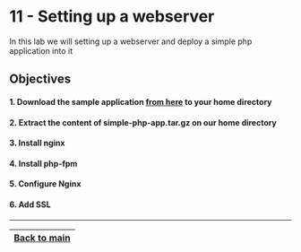 # 11 - Setting up a webserver 

In this lab we will setting up a webserver and deploy a simple php application into it

## Objectives

#### 1. Download the sample application [from here](/resources/simple-php-app.tar.gz) to your home directory
#### 2. Extract the content of simple-php-app.tar.gz on our home directory
#### 3. Install nginx
#### 4. Install php-fpm
#### 5. Configure Nginx
#### 6. Add SSL


---
[Back to main](../README.md)|
:----- |
